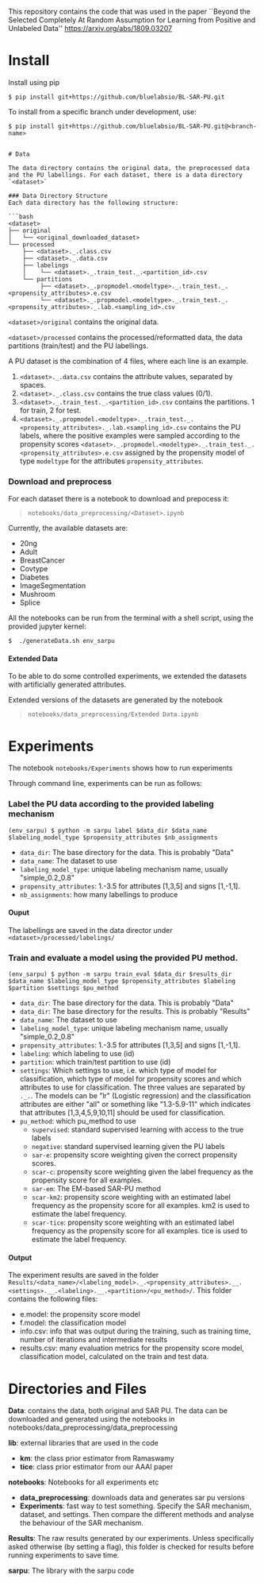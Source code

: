 This repository contains the code that was used in the paper ``Beyond the Selected Completely At Random Assumption for Learning from Positive and Unlabeled Data'' https://arxiv.org/abs/1809.03207


# Install

Install using pip

```
$ pip install git+https://github.com/bluelabsio/BL-SAR-PU.git
```

To install from a specific branch under development, use:

```
$ pip install git+https://github.com/bluelabsio/BL-SAR-PU.git@<branch-name>
```

```

# Data

The data directory contains the original data, the preprocessed data and the PU labellings. For each dataset, there is a data directory `<dataset>`

### Data Directory Structure
Each data directory has the following structure:

```bash
<dataset>
├── original
│   └── <original_downloaded_dataset>
└── processed
    ├── <dataset>._.class.csv
    ├── <dataset>._.data.csv
    ├── labelings
    │    └── <dataset>._.train_test._.<partition_id>.csv
    └── partitions
         ├── <dataset>._.propmodel.<modeltype>._.train_test._.<propensity_attributes>.e.csv          
         └── <dataset>._.propmodel.<modeltype>._.train_test._.<propensity_attributes>._.lab.<sampling_id>.csv

```
`<dataset>/original` contains the original data.

`<dataset>/processed` contains the processed/reformatted data, the data partitions (train/test) and the PU labellings.

A PU dataset is the combination of 4 files, where each line is an example. 
1. `<dataset>._.data.csv`  contains the attribute values, separated by spaces.
2. `<dataset>._.class.csv`  contains the true class values (0/1).
3. `<dataset>._.train_test._.<partition_id>.csv` contains the partitions. 1 for train, 2 for test.
4. `<dataset>._.propmodel.<modeltype>._.train_test._.<propensity_attributes>._.lab.<sampling_id>.csv` contains the PU labels, where the positive examples were sampled according to the propensity scores `<dataset>._.propmodel.<modeltype>._.train_test._.<propensity_attributes>.e.csv` assigned by the propensity model of type `modeltype` for the attributes `propensity_attributes`.



### Download and preprocess
For each dataset there is a notebook to download and prepocess it:
> `notebooks/data_preprocessing/<Dataset>.ipynb`

Currently, the available datasets are:

- 20ng
- Adult
- BreastCancer
- Covtype
- Diabetes
- ImageSegmentation
- Mushroom
- Splice

All the notebooks can be run from the terminal with a shell script, using the provided jupyter kernel:

```
$  ./generateData.sh env_sarpu
```

#### Extended Data

To be able to do some controlled experiments, we extended the datasets with artificially generated attributes.

Extended versions of the datasets are generated by the notebook
> `notebooks/data_preprocessing/Extended Data.ipynb`

# Experiments

The notebook `notebooks/Experiments` shows how to run experiments

Through command line, experiments can be run as follows:

### Label the PU data according to the provided labeling mechanism
```console
(env_sarpu) $ python -m sarpu label $data_dir $data_name $labeling_model_type $propensity_attributes $nb_assignments
```
- `data_dir`: The base directory for the data. This is probably "Data"
- `data_name`: The dataset to use
- `labeling_model_type`: unique labeling mechanism name, usually "simple_0.2_0.8"
- `propensity_attributes`: 1.-3.5 for attributes [1,3,5] and signs [1,-1,1].
- `nb_assignments`: how many labellings to produce


#### Ouput
The labellings are saved in the data director under `<dataset>/processed/labelings/`


### Train and evaluate a model using the provided PU method.
```console
(env_sarpu) $ python -m sarpu train_eval $data_dir $results_dir $data_name $labeling_model_type $propensity_attributes $labeling $partition $settings $pu_method
```
- `data_dir`: The base directory for the data. This is probably "Data"
- `data_dir`: The base directory for the results. This is probably "Results"
- `data_name`: The dataset to use
- `labeling_model_type`: unique labeling mechanism name, usually "simple_0.2_0.8"
- `propensity_attributes`: 1.-3.5 for attributes [1,3,5] and signs [1,-1,1].
- `labeling`: which labeling to use (id)
- `partition`: which train/test partition to use (id)
- `settings`: Which settings to use, i.e. which type of model for classification, which type of model for propensity scores and which attributes to use for classification. The three values are separated by `._.`. The models  can be "lr"  (Logistic regression) and the classification attributes are either "all"  or something like "1.3-5.9-11" which indicates that attributes [1,3,4,5,9,10,11] should be used for classification.
- `pu_method`: which pu_method to use
    - `supervised`: standard supervised learning with access to the true labels
    - `negative`: standard supervised learning given the PU labels
    - `sar-e`: propensity score weighting given the correct propensity scores.
    - `scar-c`: propensity score weighting given the label frequency as the propensity score for all examples.
    - `sar-em`: The EM-based SAR-PU method
    - `scar-km2`: propensity score weighting with an estimated label frequency as the propensity score for all examples. km2 is used to estimate the label frequency.
    - `scar-tice`: propensity score weighting with an estimated label frequency as the propensity score for all examples. tice is used to estimate the label frequency.


#### Output

The experiment results are saved in the folder `Results/<data_name>/<labeling_model>._.<propensity_attributes>.__.<settings>.__.<labeling>.__.<partition>/<pu_method>/`. This folder contains the following files:

- e.model: the propensity score model
- f.model: the classification model
- info.csv: info that was output during the training, such as training time, number of iterations and intermediate results
- results.csv: many evaluation metrics for the propensity score model, classification model, calculated on the train and test data.


# Directories and Files

**Data**: contains the data, both original and SAR PU. The data can be downloaded and generated using the notebooks in notebooks/data_preprocessing/data_preprocessing

**lib**: external libraries that are used in the code
 - **km**: the class prior estimator from Ramaswamy
 - **tice**: class prior estimator from our AAAI paper

**notebooks**: Notebooks for all experiments etc
 - **data_preprocessing**: downloads data and generates sar pu versions
 - **Experiments**: fast way to test something. Specify the SAR mechanism, dataset, and settings. Then compare the different methods and analyse the behaviour of the SAR mechanism.
 
**Results**: The raw results generated by our experiments. Unless specifically asked otherwise (by setting a flag), this folder is checked for results before running experiments to save time.

**sarpu**: The library with the sarpu code
